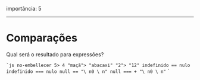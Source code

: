 importância: 5

---

# Comparações

Qual será o resultado para expressões?

`` `js no-embellecer
5> 4
"maçã"> "abacaxi"
"2"> "12"
indefinido == nulo
indefinido === nulo
null == "\ n0 \ n"
null === + "\ n0 \ n"
`` `

